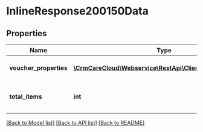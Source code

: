 # InlineResponse200150Data

## Properties
Name | Type | Description | Notes
------------ | ------------- | ------------- | -------------
**voucher_properties** | [**\CrmCareCloud\Webservice\RestApi\Client\Model\Property[]**](Property.md) | List of all voucher properties | [optional] 
**total_items** | **int** | Count of all found voucher properties | [optional] 

[[Back to Model list]](../../README.md#documentation-for-models) [[Back to API list]](../../README.md#documentation-for-api-endpoints) [[Back to README]](../../README.md)

